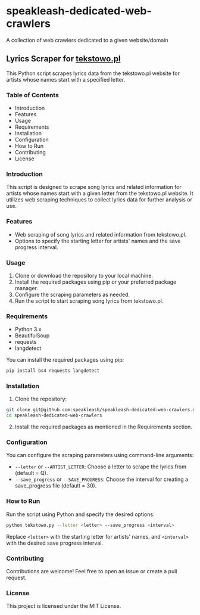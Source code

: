 
# speakleash-dedicated-web-crawlers

A collection of web crawlers dedicated to a given website/domain

## Lyrics Scraper for [tekstowo.pl](https://tekstowo.pl)  

This Python script scrapes lyrics data from the tekstowo.pl website for artists whose names start with a specified letter.

### Table of Contents

* Introduction
* Features
* Usage
* Requirements
* Installation
* Configuration
* How to Run
* Contributing
* License

### Introduction

This script is designed to scrape song lyrics and related information for artists whose names start with a given letter from the tekstowo.pl website. It utilizes web scraping techniques to collect lyrics data for further analysis or use.

### Features

* Web scraping of song lyrics and related information from tekstowo.pl.
* Options to specify the starting letter for artists' names and the save progress interval.

### Usage

1. Clone or download the repository to your local machine.
2. Install the required packages using pip or your preferred package manager.
3. Configure the scraping parameters as needed.
4. Run the script to start scraping song lyrics from tekstowo.pl.

### Requirements

* Python 3.x
* BeautifulSoup
* requests
* langdetect

You can install the required packages using pip:

```bash
pip install bs4 requests langdetect
```

### Installation

1. Clone the repository:

```bash
git clone git@github.com:speakleash/speakleash-dedicated-web-crawlers.git
cd speakleash-dedicated-web-crawlers
```

2. Install the required packages as mentioned in the Requirements section.

### Configuration  

You can configure the scraping parameters using command-line arguments:

* `--letter` or `--ARTIST_LETTER`: Choose a letter to scrape the lyrics from (default = Q).
* `--save_progress` or `--SAVE_PROGRESS`: Choose the interval for creating a save_progress file (default = 30).

### How to Run  

Run the script using Python and specify the desired options:

```bash
python tekstowo.py --letter <letter> --save_progress <interval>
```

Replace `<letter>` with the starting letter for artists' names, and `<interval>` with the desired save progress interval.

### Contributing

Contributions are welcome! Feel free to open an issue or create a pull request.

### License

This project is licensed under the MIT License.
